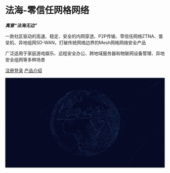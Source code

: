 # 法海-零信任网格网络

***寓意“法海无边”***

一款社区驱动的高速、稳定、安全的内网穿透、P2P传输、零信任网络ZTNA、堡垒机、异地组网SD-WAN，打破传统网络边界的Mesh网格网络安全产品

广泛适用于家庭游戏娱乐、远程安全办公、跨地域服务器和物联网设备管理、异地安全组网等多种场景

[<i class="iconfont icon-github"></i> 注册登录](https://fh.uusec.com)
[产品介绍 <i class="iconfont icon-down"></i>](#main)

<!-- background image -->
![](_media/2.png)
